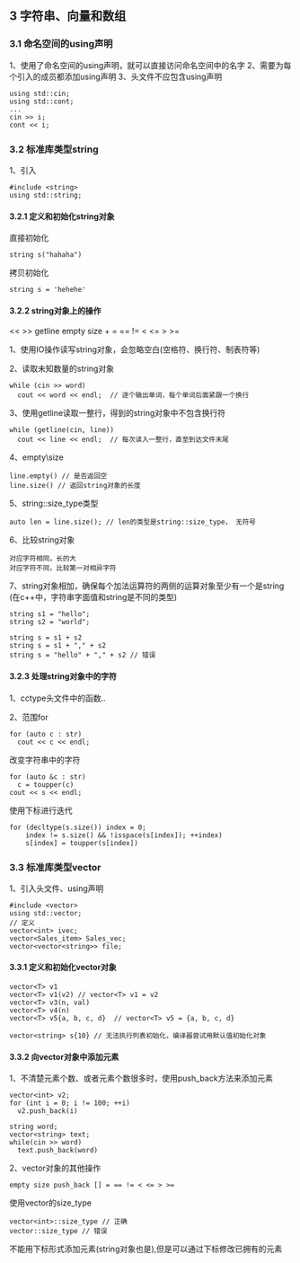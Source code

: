 ## 3 字符串、向量和数组
### 3.1 命名空间的using声明

1、使用了命名空间的using声明，就可以直接访问命名空间中的名字
2、需要为每个引入的成员都添加using声明
3、头文件不应包含using声明

    using std::cin;
    using std::cont;
    ...
    cin >> i;
    cont << i;

### 3.2 标准库类型string

1、引入

    #include <string>
    using std::string;

#### 3.2.1 定义和初始化string对象

直接初始化

    string s("hahaha")

拷贝初始化

    string s = 'hehehe'

#### 3.2.2 string对象上的操作

<< >> getline empty size + = == != < <= > >=

1、使用IO操作读写string对象，会忽略空白(空格符、换行符、制表符等)

2、读取未知数量的string对象

    while (cin >> word)
      cout << word << endl;  // 逐个输出单词，每个单词后面紧跟一个换行

3、使用getline读取一整行，得到的string对象中不包含换行符

    while (getline(cin, line))
      cout << line << endl;  // 每次读入一整行，直至到达文件末尾

4、empty\size

    line.empty() // 是否返回空
    line.size() // 返回string对象的长度

5、string::size_type类型

    auto len = line.size(); // len的类型是string::size_type， 无符号

6、比较string对象

    对应字符相同，长的大
    对应字符不同，比较第一对相异字符

7、string对象相加，确保每个加法运算符的两侧的运算对象至少有一个是string
  (在c++中，字符串字面值和string是不同的类型)

    string s1 = "hello";
    string s2 = "world";

    string s = s1 + s2
    string s = s1 + "," + s2
    string s = "hello" + "," + s2 // 错误

#### 3.2.3 处理string对象中的字符

1、cctype头文件中的函数..

2、范围for

    for (auto c : str)
      cout << c << endl;

改变字符串中的字符

    for (auto &c : str)
      c = toupper(c)
    cout << s << endl;

使用下标进行迭代

    for (decltype(s.size()) index = 0;
        index != s.size() && !isspace(s[index]); ++index)
        s[index] = toupper(s[index])

### 3.3 标准库类型vector

1、引入头文件、using声明

    #include <vector>
    using std::vector;
    // 定义
    vector<int> ivec;
    vector<Sales_item> Sales_vec;
    vector<vector<string>> file;

#### 3.3.1 定义和初始化vector对象

    vector<T> v1
    vector<T> v1(v2) // vector<T> v1 = v2
    vector<T> v3(n, val)
    vector<T> v4(n)
    vector<T> v5{a, b, c, d}  // vector<T> v5 = {a, b, c, d}

    vector<string> s{10} // 无法执行列表初始化，编译器尝试用默认值初始化对象

#### 3.3.2 向vector对象中添加元素

1、不清楚元素个数、或者元素个数很多时，使用push_back方法来添加元素

    vector<int> v2;
    for (int i = 0; i != 100; ++i)
      v2.push_back(i)

    string word;
    vector<string> text;
    while(cin >> word)
      text.push_back(word)

2、vector对象的其他操作

    empty size push_back [] = == != < <= > >=

使用vector的size_type

    vector<int>::size_type // 正确
    vector::size_type // 错误

不能用下标形式添加元素(string对象也是),但是可以通过下标修改已拥有的元素

